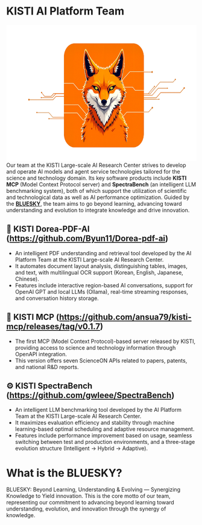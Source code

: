 # KISTI AI Platform Team
<img src="bluesky-logo-wide.png" alt="KISTI AI Platform Team" height=360 style="margin-right: 20px;">
Our team at the KISTI Large-scale AI Research Center strives to develop and operate AI models and agent service technologies tailored for the science and technology domain.  
Its key software products include <strong>KISTI MCP</strong> (Model Context Protocol server) and <strong>SpectraBench</strong> (an intelligent LLM benchmarking system), both of which support the utilization of scientific and technological data as well as AI performance optimization.  
Guided by the <a href="#what-is-the-bluesky"><strong>BLUESKY</strong></a>, the team aims to go beyond learning, advancing toward understanding and evolution to integrate knowledge and drive innovation.

## 📄 KISTI Dorea-PDF-AI (https://github.com/Byun11/Dorea-pdf-ai)
- An intelligent PDF understanding and retrieval tool developed by the AI Platform Team at the KISTI Large-scale AI Research Center.
- It automates document layout analysis, distinguishing tables, images, and text, with multilingual OCR support (Korean, English, Japanese, Chinese).
- Features include interactive region-based AI conversations, support for OpenAI GPT and local LLMs (Ollama), real-time streaming responses, and conversation history storage.

## 📡 KISTI MCP (https://github.com/ansua79/kisti-mcp/releases/tag/v0.1.7)
- The first MCP (Model Context Protocol)-based server released by KISTI, providing access to science and technology information through OpenAPI integration.
- This version offers seven ScienceON APIs related to papers, patents, and national R&D reports.

## ⚙️ KISTI SpectraBench (https://github.com/gwleee/SpectraBench)
- An intelligent LLM benchmarking tool developed by the AI Platform Team at the KISTI Large-scale AI Research Center.
- It maximizes evaluation efficiency and stability through machine learning-based optimal scheduling and adaptive resource management.
- Features include performance improvement based on usage, seamless switching between test and production environments, and a three-stage evolution structure (Intelligent → Hybrid → Adaptive).

# What is the BLUESKY?
BLUESKY: Beyond Learning, Understanding & Evolving — Synergizing Knowledge to Yield innovation.
This is the core motto of our team, representing our commitment to advancing beyond learning toward understanding, evolution, and innovation through the synergy of knowledge.


